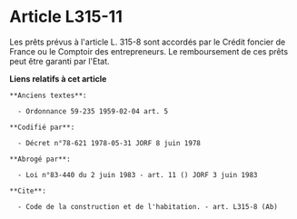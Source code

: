 # Article L315-11

Les prêts prévus à l'article L. 315-8 sont accordés par le Crédit foncier de France ou le Comptoir des entrepreneurs. Le
remboursement de ces prêts peut être garanti par l'Etat.

**Liens relatifs à cet article**

	**Anciens textes**:

	  - Ordonnance 59-235 1959-02-04 art. 5

	**Codifié par**:

	  - Décret n°78-621 1978-05-31 JORF 8 juin 1978

	**Abrogé par**:

	  - Loi n°83-440 du 2 juin 1983 - art. 11 () JORF 3 juin 1983

	**Cite**:

	  - Code de la construction et de l'habitation. - art. L315-8 (Ab)
